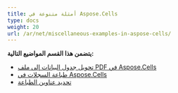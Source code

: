 ```yaml
---
title: أمثلة متنوعة في Aspose.Cells
type: docs
weight: 20
url: /ar/net/miscellaneous-examples-in-aspose-cells/
---
```


 **يتضمن هذا القسم المواضيع التالية:** 
- [تحويل جدول البيانات إلى ملف PDF في Aspose.Cells](/cells/ar/net/convert-spreadsheet-to-pdf-in-aspose-cells/)
- [طباعة السجلات في Aspose.Cells](/cells/ar/net/printing-workbooks-in-aspose-cells/)
- [تحديد عناوين الطباعة](/cells/ar/net/set-print-titles/)
